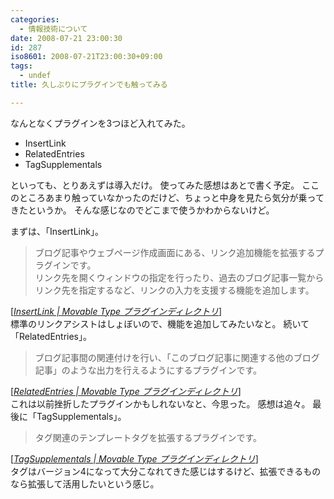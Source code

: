 ```yaml
---
categories:
  - 情報技術について
date: 2008-07-21 23:00:30
id: 287
iso8601: 2008-07-21T23:00:30+09:00
tags:
  - undef
title: 久しぶりにプラグインでも触ってみる

---
```


なんとなくプラグインを3つほど入れてみた。
<ul>
<li>InsertLink</li>
<li>RelatedEntries</li>
<li>TagSupplementals</li>
</ul>
といっても、とりあえずは導入だけ。
使ってみた感想はあとで書く予定。
ここのところあまり触っていなかったのだけど、ちょっと中身を見たら気分が乗ってきたというか。
そんな感じなのでどこまで使うかわからないけど。


まずは、「InsertLink」。
<blockquote cite="http://www.movabletype.jp/plugins/insertlink.html" title="Source: InsertLink | Movable Type プラグインディレクトリ; Accessed Date: 7/21/2008" class="blockquote"><p>ブログ記事やウェブページ作成画面にある、リンク追加機能を拡張するプラグインです。
<br>リンク先を開くウィンドウの指定を行ったり、過去のブログ記事一覧からリンク先を指定するなど、リンクの入力を支援する機能を追加します。</p></blockquote><div class="cite"> [<cite><a href="http://www.movabletype.jp/plugins/insertlink.html">InsertLink | Movable Type プラグインディレクトリ</a></cite>] </div>
標準のリンクアシストはしょぼいので、機能を追加してみたいなと。
続いて「RelatedEntries」。
<blockquote cite="http://www.movabletype.jp/plugins/relatedentries.html" title="Source: RelatedEntries | Movable Type プラグインディレクトリ; Accessed Date: 7/21/2008" class="blockquote"><p>ブログ記事間の関連付けを行い、「このブログ記事に関連する他のブログ記事」のような出力を行えるようにするプラグインです。</p></blockquote><div class="cite"> [<cite><a href="http://www.movabletype.jp/plugins/relatedentries.html">RelatedEntries | Movable Type プラグインディレクトリ</a></cite>] </div>
これは以前挫折したプラグインかもしれないなと、今思った。
感想は追々。
最後に「TagSupplementals」。
<blockquote cite="http://www.movabletype.jp/plugins/tagsupplementals.html" title="Source: TagSupplementals | Movable Type プラグインディレクトリ; Accessed Date: 7/21/2008" class="blockquote"><p>タグ関連のテンプレートタグを拡張するプラグインです。</p></blockquote><div class="cite"> [<cite><a href="http://www.movabletype.jp/plugins/tagsupplementals.html">TagSupplementals | Movable Type プラグインディレクトリ</a></cite>] </div>
タグはバージョン4になって大分こなれてきた感じはするけど、拡張できるものなら拡張して活用したいという感じ。
    	